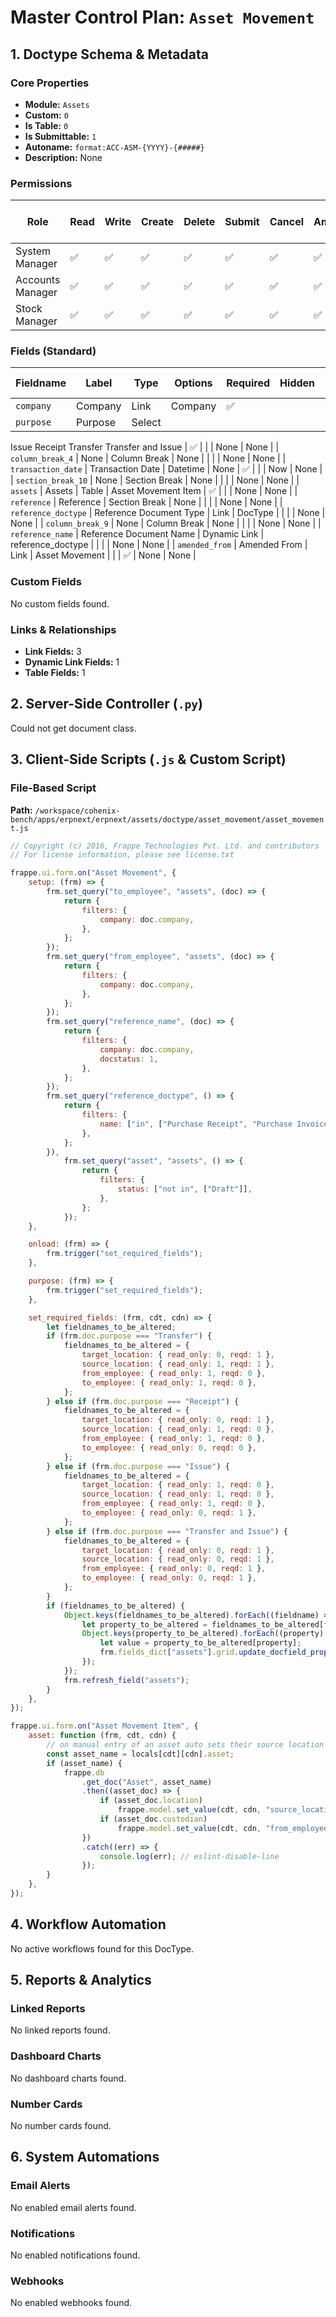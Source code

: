 # Master Control Plan: `Asset Movement`

## 1. Doctype Schema & Metadata

### Core Properties
- **Module:** `Assets`
- **Custom:** `0`
- **Is Table:** `0`
- **Is Submittable:** `1`
- **Autoname:** `format:ACC-ASM-{YYYY}-{#####}`
- **Description:** None

### Permissions
| Role | Read | Write | Create | Delete | Submit | Cancel | Amend | Report | Import | Export | Print | Email | Share | Set User Perms |
|---|---|---|---|---|---|---|---|---|---|---|---|---|---|---|
| System Manager | ✅ | ✅ | ✅ | ✅ | ✅ | ✅ | ✅ | ✅ | ❌ | ✅ | ✅ | ✅ | ✅ | ❌ |
| Accounts Manager | ✅ | ✅ | ✅ | ✅ | ✅ | ✅ | ✅ | ✅ | ❌ | ✅ | ✅ | ✅ | ✅ | ❌ |
| Stock Manager | ✅ | ✅ | ✅ | ✅ | ✅ | ✅ | ✅ | ✅ | ❌ | ✅ | ✅ | ✅ | ✅ | ❌ |


### Fields (Standard)
| Fieldname | Label | Type | Options | Required | Hidden | Read Only | Default | Description |
|---|---|---|---|---|---|---|---|---|
| `company` | Company | Link | Company | ✅ |  |  | None | None |
| `purpose` | Purpose | Select | 
Issue
Receipt
Transfer
Transfer and Issue | ✅ |  |  | None | None |
| `column_break_4` | None | Column Break | None |  |  |  | None | None |
| `transaction_date` | Transaction Date | Datetime | None | ✅ |  |  | Now | None |
| `section_break_10` | None | Section Break | None |  |  |  | None | None |
| `assets` | Assets | Table | Asset Movement Item | ✅ |  |  | None | None |
| `reference` | Reference | Section Break | None |  |  |  | None | None |
| `reference_doctype` | Reference Document Type | Link | DocType |  |  |  | None | None |
| `column_break_9` | None | Column Break | None |  |  |  | None | None |
| `reference_name` | Reference Document Name | Dynamic Link | reference_doctype |  |  |  | None | None |
| `amended_from` | Amended From | Link | Asset Movement |  |  | ✅ | None | None |


### Custom Fields
No custom fields found.


### Links & Relationships
- **Link Fields:** 3
- **Dynamic Link Fields:** 1
- **Table Fields:** 1

## 2. Server-Side Controller (`.py`)
Could not get document class.


## 3. Client-Side Scripts (`.js` & Custom Script)
### File-Based Script
**Path:** `/workspace/cohenix-bench/apps/erpnext/erpnext/assets/doctype/asset_movement/asset_movement.js`
```javascript
// Copyright (c) 2016, Frappe Technologies Pvt. Ltd. and contributors
// For license information, please see license.txt

frappe.ui.form.on("Asset Movement", {
	setup: (frm) => {
		frm.set_query("to_employee", "assets", (doc) => {
			return {
				filters: {
					company: doc.company,
				},
			};
		});
		frm.set_query("from_employee", "assets", (doc) => {
			return {
				filters: {
					company: doc.company,
				},
			};
		});
		frm.set_query("reference_name", (doc) => {
			return {
				filters: {
					company: doc.company,
					docstatus: 1,
				},
			};
		});
		frm.set_query("reference_doctype", () => {
			return {
				filters: {
					name: ["in", ["Purchase Receipt", "Purchase Invoice"]],
				},
			};
		}),
			frm.set_query("asset", "assets", () => {
				return {
					filters: {
						status: ["not in", ["Draft"]],
					},
				};
			});
	},

	onload: (frm) => {
		frm.trigger("set_required_fields");
	},

	purpose: (frm) => {
		frm.trigger("set_required_fields");
	},

	set_required_fields: (frm, cdt, cdn) => {
		let fieldnames_to_be_altered;
		if (frm.doc.purpose === "Transfer") {
			fieldnames_to_be_altered = {
				target_location: { read_only: 0, reqd: 1 },
				source_location: { read_only: 1, reqd: 1 },
				from_employee: { read_only: 1, reqd: 0 },
				to_employee: { read_only: 1, reqd: 0 },
			};
		} else if (frm.doc.purpose === "Receipt") {
			fieldnames_to_be_altered = {
				target_location: { read_only: 0, reqd: 1 },
				source_location: { read_only: 1, reqd: 0 },
				from_employee: { read_only: 1, reqd: 0 },
				to_employee: { read_only: 0, reqd: 0 },
			};
		} else if (frm.doc.purpose === "Issue") {
			fieldnames_to_be_altered = {
				target_location: { read_only: 1, reqd: 0 },
				source_location: { read_only: 1, reqd: 0 },
				from_employee: { read_only: 1, reqd: 0 },
				to_employee: { read_only: 0, reqd: 1 },
			};
		} else if (frm.doc.purpose === "Transfer and Issue") {
			fieldnames_to_be_altered = {
				target_location: { read_only: 0, reqd: 1 },
				source_location: { read_only: 0, reqd: 1 },
				from_employee: { read_only: 0, reqd: 1 },
				to_employee: { read_only: 0, reqd: 1 },
			};
		}
		if (fieldnames_to_be_altered) {
			Object.keys(fieldnames_to_be_altered).forEach((fieldname) => {
				let property_to_be_altered = fieldnames_to_be_altered[fieldname];
				Object.keys(property_to_be_altered).forEach((property) => {
					let value = property_to_be_altered[property];
					frm.fields_dict["assets"].grid.update_docfield_property(fieldname, property, value);
				});
			});
			frm.refresh_field("assets");
		}
	},
});

frappe.ui.form.on("Asset Movement Item", {
	asset: function (frm, cdt, cdn) {
		// on manual entry of an asset auto sets their source location / employee
		const asset_name = locals[cdt][cdn].asset;
		if (asset_name) {
			frappe.db
				.get_doc("Asset", asset_name)
				.then((asset_doc) => {
					if (asset_doc.location)
						frappe.model.set_value(cdt, cdn, "source_location", asset_doc.location);
					if (asset_doc.custodian)
						frappe.model.set_value(cdt, cdn, "from_employee", asset_doc.custodian);
				})
				.catch((err) => {
					console.log(err); // eslint-disable-line
				});
		}
	},
});

```




## 4. Workflow Automation
No active workflows found for this DocType.


## 5. Reports & Analytics
### Linked Reports
No linked reports found.


### Dashboard Charts
No dashboard charts found.


### Number Cards
No number cards found.


## 6. System Automations
### Email Alerts
No enabled email alerts found.


### Notifications
No enabled notifications found.


### Webhooks
No enabled webhooks found.
